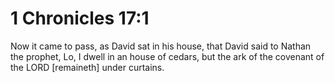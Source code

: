 # 1 Chronicles 17:1

Now it came to pass, as David sat in his house, that David said to Nathan the prophet, Lo, I dwell in an house of cedars, but the ark of the covenant of the LORD [remaineth] under curtains.